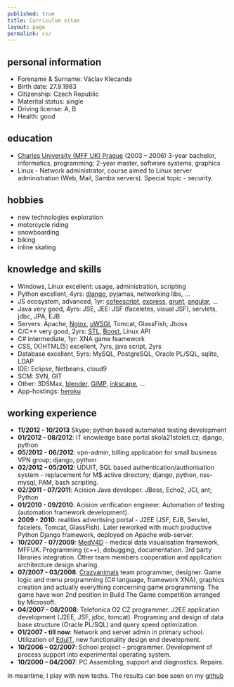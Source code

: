 ```yaml
---
published: true
title: Curriculum vitae
layout: page
permalink: cv/
---
```


## personal information

- Forename & Surname: Václav Klecanda
- Birth date: 27.9.1983
- Citizenship: Czech Republic
- Materital status: single
- Driving license: A, B
- Health: good

## education

- [Charles University (MFF UK) Prague](http://www.mff.cuni.cz/toUTF8.en/) (2003 – 2006) 3-year bachelor, informatics, programming; 2-year master, software systems, graphics
- Linux - Network administrator, course aimed to Linux server administration (Web, Mail, Samba servers). Special topic - security.

## hobbies

- new technologies exploration
- motorcycle riding
- snowboarding
- biking
- inline skating

## knowledge and skills

- Windows, Linux excellent: usage, administration, scripting
- Python excellent, 4yrs: [django](https://www.djangoproject.com/), pyjamas, networking libs, ...
- JS ecosystem, advanced, 1yr:
  [cofeescript](http://coffeescript.org/),
  [express](http://expressjs.com/),
  [grunt](http://gruntjs.com/),
  [angular](http://angularjs.org/), ...
- Java very good, 4yrs: JSE, JEE: JSF (faceletes, visual JSF), servlets, jdbc, JPA, EJB
- Servers: Apache, [Nginx](http://nginx.com/), [uWSGI](https://github.com/unbit/uwsgi), Tomcat, GlassFish, Jboss
- C/C++ very good, 2yrs: [STL](http://www.cplusplus.com/reference/stl/), [Boost](http://www.boost.org/), Linux API
- C# intermediate, 1yr: XNA game feamework
- CSS, (X)HTML(5) excellent, 7yrs, java script, 2yrs
- Database excellent, 5yrs: MySQL, PostgreSQL, Oracle PL/SQL, sqlite, LDAP
- IDE: Eclipse, Netbeans, cloud9
- SCM: SVN, GIT
- Other: 3DSMax, [blender](http://www.blender.org/), [GIMP](http://www.gimp.org/), [inkscape](http://inkscape.org/), ...
- App-hostings: [heroku](https://www.heroku.com/)

## working experience

- __11/2012 - 10/2013__
  Skype; python based automated testing development
- __01/2012 - 08/2012__:
  IT knowledge base portal skola21stoleti.cz; django, python
- __05/2012 - 06/2012__:
  vpn-admin, billing application for small business VPN group; django, python
- __02/2012 - 05/2012__:
  UDUIT, SQL based authentication/authorisation system - replacement for M$ active directory; django, python, nss-mysql, PAM, bash scripting.
- __02/2011 - 07/2011__: Acision Java developer. JBoss, Echo2, JCI, ant; Python
- __01/2010 - 09/2010__: Acision verification engineer. Automation of testing (automation framework development).
- __2009 - 2010__: realities advertising portal - J2EE (JSF, EJB, Servlet, facelets, Tomcat, GlassFish).
  Later reworked with much productive Python Django framework, deployed on Apache web-server.
- __10/2007 - 07/2009__: [MedV4D](http://cgg.mff.cuni.cz/trac/medv4d) - medical data visualisation framework, MFFUK.
  Programming (c++), debugging, documentation.
  3rd party libraries integration. Other team members cooperation and application architecture design sharing.
- __07/2007 - 03/2008__: [Crazyanimals](http://www.crazyanimals.cz/) team programmer, designer.
  Game logic and menu programming (C# language, framework XNA), graphics creation and actually everything concerning game programming.
  The game have won 2nd position in Build The Game competition arranged by Microsoft.
- __04/2007 - 08/2008__:
  Telefonica O2 CZ programmer. J2EE application development (J2EE, JSF, jdbc, tomcat).
  Programing and design of data base structure (Oracle PL/SQL) and query speed optimization.
- __01/2007 - till now__: Network and server admin in primary school.
  Utilization of [EduIT](/pages/eduit), new functionality design end development.
- __10/2006 – 02/2007__: School project – programmer. Development of process support into experimental operating system.
- __10/2000 – 04/2007__: PC Assembling, support and diagnostics. Repairs.

In meantime, I play with new techs. The results can bee seen on my [github](https://github.com/vencax)
